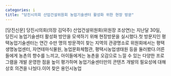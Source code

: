 ```yaml
---
categories: i
title: "당진시의회 산업건설위원회 농업기술센터 활성화 위한 현장 방문"
---
```

[당진신문] 당진시의회(의장 김덕주) 산업건설위원회(위원장 조상연)는 지난달 30일, 당진시 농업기술센터 활성화 방안을 모색하기 위해 현장방문을 실시했다.첫 방문지인 평택농업기술센터는 연간 수만 명의 방문객이 찾는 지역의 관광명소로 위원회에서는 평택생명농업센터, 자연테마식물원, 농업문화체험관, 평택시농업생태원 등을 둘러봤다.어른들에게 농촌의 향수를 느끼고, 아이들에게는 농촌을 오감으로 느낄 수 있는 다양한 프로그램을 개발 운영한 점을 높이 평가하며 농업기술센터만의 콘텐츠 개발의 필요성에 대해 상호 의견을 나눴다.이어 찾은 용인시농업